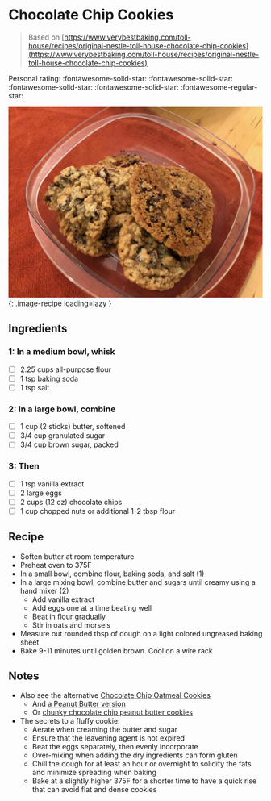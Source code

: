 # Chocolate Chip Cookies

> Based on [https://www.verybestbaking.com/toll-house/recipes/original-nestle-toll-house-chocolate-chip-cookies](https://www.verybestbaking.com/toll-house/recipes/original-nestle-toll-house-chocolate-chip-cookies)

<!-- {cts} rating=4; (User can specify rating on scale of 1-5) -->

Personal rating: :fontawesome-solid-star: :fontawesome-solid-star: :fontawesome-solid-star: :fontawesome-solid-star: :fontawesome-regular-star:

<!-- {cte} -->

<!-- {cts} name_image=chocolate_chip_cookies.jpeg; (User can specify image name) -->

![chocolate_chip_cookies.jpeg](./chocolate_chip_cookies.jpeg){: .image-recipe loading=lazy }

<!-- {cte} -->

## Ingredients

### 1: In a medium bowl, whisk

- [ ] 2.25 cups all-purpose flour
- [ ] 1 tsp baking soda
- [ ] 1 tsp salt

### 2: In a large bowl, combine

- [ ] 1 cup (2 sticks) butter, softened
- [ ] 3/4 cup granulated sugar
- [ ] 3/4 cup brown sugar, packed

### 3: Then

- [ ] 1 tsp vanilla extract
- [ ] 2 large eggs
- [ ] 2 cups (12 oz) chocolate chips
- [ ] 1 cup chopped nuts or additional 1-2 tbsp flour

## Recipe

- Soften butter at room temperature
- Preheat oven to 375F
- In a small bowl, combine flour, baking soda, and salt (1)
- In a large mixing bowl, combine butter and sugars until creamy using a hand mixer (2)
    - Add vanilla extract
    - Add eggs one at a time beating well
    - Beat in flour gradually
    - Stir in oats and morsels
- Measure out rounded tbsp of dough on a light colored ungreased baking sheet
- Bake 9-11 minutes until golden brown. Cool on a wire rack

## Notes

- Also see the alternative [Chocolate Chip Oatmeal Cookies](./chocolate_chip_oatmeal_cookies.md)
    - And [a Peanut Butter version](https://www.verybestbaking.com/recipes/144792/peanut-butter-chocolate-chip-cookies/)
    - Or [chunky chocolate chip peanut butter cookies](https://www.verybestbaking.com/recipes/30364/chunky-chocolate-chip-peanut-butter-cookies/)
- The secrets to a fluffy cookie:
    - Aerate when creaming the butter and sugar
    - Ensure that the leavening agent is not expired
    - Beat the eggs separately, then evenly incorporate
    - Over-mixing when adding the dry ingredients can form gluten
    - Chill the dough for at least an hour or overnight to solidify the fats and minimize spreading when baking
    - Bake at a slightly higher 375F for a shorter time to have a quick rise that can avoid flat and dense cookies
